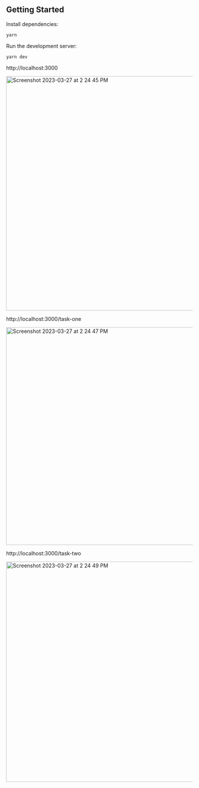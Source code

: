 ## Getting Started

Install dependencies:
```
yarn
```

Run the development server:
```
yarn dev
```

http://localhost:3000

<img width="632" alt="Screenshot 2023-03-27 at 2 24 45 PM" src="https://user-images.githubusercontent.com/16775150/227833303-4f1496a1-62b1-4f3a-bd6c-4ada03ce3b46.png">

http://localhost:3000/task-one

<img width="587" alt="Screenshot 2023-03-27 at 2 24 47 PM" src="https://user-images.githubusercontent.com/16775150/227833314-e585b34c-c637-4ee6-97ed-0ba71e26926b.png">

http://localhost:3000/task-two

<img width="594" alt="Screenshot 2023-03-27 at 2 24 49 PM" src="https://user-images.githubusercontent.com/16775150/227833318-886df81e-e663-423c-a61d-f8f5279ff5d2.png">
